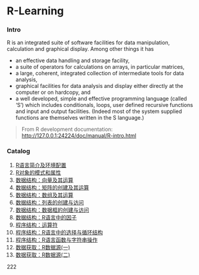 # R-Learning
### Intro
R is an integrated suite of software facilities for data manipulation, calculation and graphical display. Among other things it has

+ an effective data handling and storage facility,
+ a suite of operators for calculations on arrays, in particular matrices,
+ a large, coherent, integrated collection of intermediate tools for data analysis,
+ graphical facilities for data analysis and display either directly at the computer or on hardcopy, and
+ a well developed, simple and effective programming language (called ‘S’) which includes conditionals, loops, user defined recursive functions and input and output facilities. (Indeed most of the system supplied functions are themselves written in the S language.)

> From R development documentation: http://127.0.0.1:24224/doc/manual/R-intro.html

### Catalog
1. [R语言简介及环境配置](https://github.com/FeilyZhang/R-Learning/blob/master/learning/R%E8%AF%AD%E8%A8%80%E7%AE%80%E4%BB%8B%E5%8F%8A%E7%8E%AF%E5%A2%83%E9%85%8D%E7%BD%AE.md)
2. [R对象的模式和属性](https://github.com/FeilyZhang/R-Learning/blob/master/learning/R%E5%AF%B9%E8%B1%A1%E7%9A%84%E6%A8%A1%E5%BC%8F%E5%92%8C%E5%B1%9E%E6%80%A7.md)
3. [数据结构：向量及其运算](https://github.com/FeilyZhang/R-Learning/blob/master/learning/%E6%95%B0%E6%8D%AE%E7%BB%93%E6%9E%84%EF%BC%9A%E5%90%91%E9%87%8F%E5%8F%8A%E5%85%B6%E8%BF%90%E7%AE%97.md)
4. [数据结构：矩阵的创建及其运算](https://github.com/FeilyZhang/R-Learning/blob/master/learning/%E6%95%B0%E6%8D%AE%E7%BB%93%E6%9E%84%EF%BC%9A%E7%9F%A9%E9%98%B5%E7%9A%84%E5%88%9B%E5%BB%BA%E5%8F%8A%E5%85%B6%E8%BF%90%E7%AE%97.md)
5. [数据结构：数组及其运算](https://github.com/FeilyZhang/R-Learning/blob/master/learning/%E6%95%B0%E6%8D%AE%E7%BB%93%E6%9E%84%EF%BC%9A%E6%95%B0%E7%BB%84%E5%8F%8A%E5%85%B6%E8%BF%90%E7%AE%97.md)
6. [数据结构：列表的创建与访问](https://github.com/FeilyZhang/R-Learning/blob/master/learning/%E6%95%B0%E6%8D%AE%E7%BB%93%E6%9E%84%EF%BC%9A%E5%88%97%E8%A1%A8%E7%9A%84%E5%88%9B%E5%BB%BA%E4%B8%8E%E8%AE%BF%E9%97%AE.md)
7. [数据结构：数据框的创建与访问](https://github.com/FeilyZhang/R-Learning/blob/master/learning/%E6%95%B0%E6%8D%AE%E7%BB%93%E6%9E%84%EF%BC%9A%E6%95%B0%E6%8D%AE%E6%A1%86%E7%9A%84%E5%88%9B%E5%BB%BA%E4%B8%8E%E8%AE%BF%E9%97%AE.md)
8. [数据结构：R语言中的因子](https://github.com/FeilyZhang/R-Learning/blob/master/learning/%E6%95%B0%E6%8D%AE%E7%BB%93%E6%9E%84%EF%BC%9AR%E8%AF%AD%E8%A8%80%E4%B8%AD%E7%9A%84%E5%9B%A0%E5%AD%90.md)
9. [程序结构：运算符](https://github.com/FeilyZhang/R-Learning/blob/master/learning/%E7%A8%8B%E5%BA%8F%E7%BB%93%E6%9E%84%EF%BC%9A%E8%BF%90%E7%AE%97%E7%AC%A6.md)
10. [程序结构：R语言中的选择与循环结构](https://github.com/FeilyZhang/R-Learning/blob/master/learning/%E7%A8%8B%E5%BA%8F%E7%BB%93%E6%9E%84%EF%BC%9AR%E8%AF%AD%E8%A8%80%E4%B8%AD%E7%9A%84%E9%80%89%E6%8B%A9%E4%B8%8E%E5%BE%AA%E7%8E%AF%E7%BB%93%E6%9E%84.md)
11. [程序结构：R语言函数与字符串操作](https://github.com/FeilyZhang/R-Learning/blob/master/learning/%E7%A8%8B%E5%BA%8F%E7%BB%93%E6%9E%84%EF%BC%9AR%E8%AF%AD%E8%A8%80%E5%87%BD%E6%95%B0%E4%B8%8E%E5%AD%97%E7%AC%A6%E4%B8%B2%E6%93%8D%E4%BD%9C.md)
12. [数据获取：R数据源(一)](https://github.com/FeilyZhang/R-Learning/blob/master/learning/%E6%95%B0%E6%8D%AE%E8%8E%B7%E5%8F%96%EF%BC%9AR%E6%95%B0%E6%8D%AE%E6%BA%90(%E4%B8%80).md)
13. [数据获取：R数据源(二)](https://github.com/FeilyZhang/R-Learning/blob/master/learning/%E6%95%B0%E6%8D%AE%E8%8E%B7%E5%8F%96%EF%BC%9AR%E6%95%B0%E6%8D%AE%E6%BA%90(%E4%BA%8C).md)

222